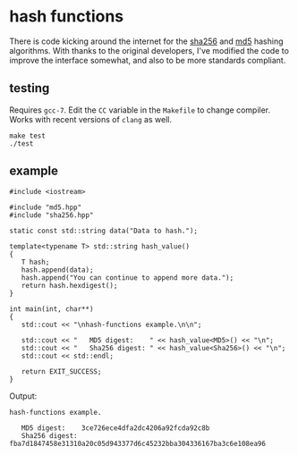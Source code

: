 
# hash functions

There is code kicking around the internet for the [sha256](https://github.com/B-Con/crypto-algorithms/blob/master/sha256.c) and [md5](https://github.com/google/jsonnet/blob/master/third_party/md5/md5.cpp) hashing algorithms. With thanks to the original developers, I've modified the code to improve the interface somewhat, and also to be more standards compliant.

## testing

Requires `gcc-7`. Edit the `CC` variable in the `Makefile` to change compiler. Works with recent versions of `clang` as well.

```
make test
./test
```
## example

```
#include <iostream>

#include "md5.hpp"
#include "sha256.hpp"

static const std::string data("Data to hash.");

template<typename T> std::string hash_value()
{
   T hash;
   hash.append(data);
   hash.append("You can continue to append more data.");
   return hash.hexdigest();
}

int main(int, char**)
{
   std::cout << "\nhash-functions example.\n\n";

   std::cout << "   MD5 digest:    " << hash_value<MD5>() << "\n";
   std::cout << "   Sha256 digest: " << hash_value<Sha256>() << "\n";
   std::cout << std::endl;

   return EXIT_SUCCESS;
}

```

Output:

```
hash-functions example.

   MD5 digest:    3ce726ece4dfa2dc4206a92fcda92c8b
   Sha256 digest: fba7d1847458e31310a20c05d943377d6c45232bba304336167ba3c6e108ea96

```
